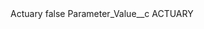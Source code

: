 <?xml version="1.0" encoding="UTF-8"?>
<CustomMetadata xmlns="http://soap.sforce.com/2006/04/metadata" xmlns:xsi="http://www.w3.org/2001/XMLSchema-instance" xmlns:xsd="http://www.w3.org/2001/XMLSchema">
    <label>Actuary</label>
    <protected>false</protected>
    <values>
        <field>Parameter_Value__c</field>
        <value xsi:type="xsd:string">ACTUARY</value>
    </values>
</CustomMetadata>
